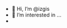 - 👋 Hi, I’m @izgis
- 👀 I’m interested in ...
- 

<!---
izgis/izgis is a ✨ special ✨ repository because its `README.md` (this file) appears on your GitHub profile.
You can click the Preview link to take a look at your changes.
--->
